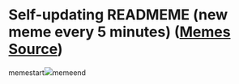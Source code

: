 # Self-updating READMEME (new meme every 5 minutes) ([Memes Source](https://bramses.notion.site/a49c1e962b7646879176ac3b327b6533?v=4d1eda54b170483cb03a40f257231764))

memestart![](https://www.notion.so/image/https%3A%2F%2Fs3-us-west-2.amazonaws.com%2Fsecure.notion-static.com%2F376a8769-6914-442d-a077-1adfb80def05%2F29CE2E43-0EA6-43C3-8829-E61F39219869.jpeg?table=block&id=524f2b0f-a167-45fa-8676-74d60fa73be2&cache=v2)memeend

